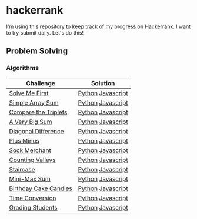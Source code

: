 # hackerrank

I'm using this repository to keep track of my progress on Hackerrank. I want to try submit daily. Let's do this!

## Problem Solving
### Algorithms

| Challenge                                                                                  | Solution |
|--------------------------------------------------------------------------------------------| --- |
| [Solve Me First](https://www.hackerrank.com/challenges/solve-me-first/problem)             | [Python](problem-solving/algorithms/solve-me-first/solve_me_first.py) [Javascript](problem-solving/algorithms/solve-me-first/solve-me-first.js)
| [Simple Array Sum](https://www.hackerrank.com/challenges/simple-array-sum/problem)         | [Python](problem-solving/algorithms/simple-array-sum/simple_array_sum.py) [Javascript](problem-solving/algorithms/simple-array-sum/simple-array-sum.js)
| [Compare the Triplets](https://www.hackerrank.com/challenges/compare-the-triplets/problem) | [Python](problem-solving/algorithms/compare-the-triplets/compare_the_triplets.py) [Javascript](problem-solving/algorithms/compare-the-triplets/compare-the-triplets.js)
| [A Very Big Sum](https://www.hackerrank.com/challenges/a-very-big-sum/problem)             | [Python](problem-solving/algorithms/a-very-big-sum/a_very_big_sum.py) [Javascript](problem-solving/algorithms/a-very-big-sum/a-very-big-sum.js)
| [Diagonal Difference](https://www.hackerrank.com/challenges/diagonal-difference/problem)   | [Python](problem-solving/algorithms/diagonal-difference/diagonal_difference.py) [Javascript](problem-solving/algorithms/diagonal-difference/diagonal-difference.js)
| [Plus Minus](https://www.hackerrank.com/challenges/plus-minus/problem)                     | [Python](problem-solving/algorithms/plus-minus/plus_minus.py) [Javascript](problem-solving/algorithms/plus-minus/plus-minus.js)
| [Sock Merchant](https://www.hackerrank.com/challenges/sock-merchant/problem)               | [Python](problem-solving/algorithms/sock-merchant/sock_merchant.py) [Javascript](problem-solving/algorithms/sock-merchant/sock-merchant.js)
| [Counting Valleys](https://www.hackerrank.com/challenges/counting-valleys/problem)         | [Python](problem-solving/algorithms/counting-valleys/counting_valleys.py) [Javascript](problem-solving/algorithms/counting-valleys/counting-valleys.js)
| [Staircase](https://www.hackerrank.com/challenges/staircase/problem)                       | [Python](problem-solving/algorithms/staircase/staircase.py) [Javascript](problem-solving/algorithms/staircase/staircase.js)
| [Mini-Max Sum](https://www.hackerrank.com/challenges/mini-max-sum/problem)                 | [Python](problem-solving/algorithms/mini-max-sum/mini_max_sum.py) [Javascript](problem-solving/algorithms/mini-max-sum/mini-max-sum.js)
| [Birthday Cake Candles](https://www.hackerrank.com/challenges/birthday-cake-candles/problem) | [Python](problem-solving/algorithms/birthday-cake-candles/birthday_cake_candles.py) [Javascript](problem-solving/algorithms/birthday-cake-candles/birthday-cake-candles.js)
| [Time Conversion](https://www.hackerrank.com/challenges/time-conversion/problem)           | [Python](problem-solving/algorithms/time-conversion/time_conversion.py) [Javascript](problem-solving/algorithms/time-conversion/time-conversion.js)
| [Grading Students](https://www.hackerrank.com/challenges/grading/problem)                  | [Python](problem-solving/algorithms/grading-students/grading_students.py) [Javascript](problem-solving/algorithms/grading-students/grading-students.js)